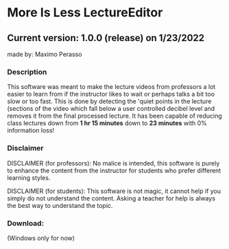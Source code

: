 # More Is Less LectureEditor
## Current version: 1.0.0 (release) on 1/23/2022
 
made by: Maximo Perasso

### Description
This software was meant to make the lecture videos from professors a lot easier to learn from if the instructor likes to wait or perhaps talks a bit too slow or too fast.
This is done by detecting the 'quiet points in the lecture (sections of the video which fall below a user controlled decibel level and removes it from the final processed lecture.
It has been capable of reducing class lectures down from **1 hr 15 minutes** down to **23 minutes** with 0% information loss! 

### Disclaimer
DISCLAIMER (for professors):
No malice is intended, this software is purely
to enhance the content from the instructor
for students who prefer different learning styles.

DISCLAIMER (for students):
This software is not magic, it cannot help if you
simply do not understand the content.
Asking a teacher for help is always the best way to
understand the topic.

### Download:
(Windows only for now)
